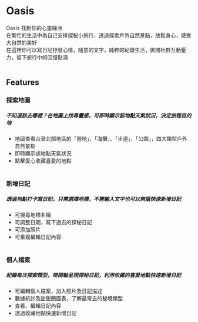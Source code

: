# Oasis

Oasis 找到你的心靈綠洲<br>
在繁忙的生活中為自己安排探秘小旅行，透過探索戶外自然景點，放鬆身心，感受大自然的美好<br>
在這裡你可以寫日記抒發心情，隨意的文字，純粹的紀錄生活，拋開社群互動壓力，留下旅行中的回憶點滴
<br><br>

## Features

### 探索地圖
##### 不知道該去哪裡？在地圖上找尋靈感，可即時顯示該地點天氣狀況，決定旅程目的地
* 地圖查看台灣北部地區的「營地」、「海攤」、「步道」、「公園」，四大類型戶外自然景點
* 即時顯示該地點天氣狀況
* 點擊愛心收藏喜愛的地點
<br><br>

### 新增日記
##### 透過地點打卡寫日記，只需選擇地標，不需輸入文字也可以無腦快速新增日記
* 可搜尋地標名稱
* 可調整日期，寫下過去的探秘日記
* 可添加照片
* 可重複編輯日記內容
<br><br>

### 個人檔案
##### 紀錄每次探索類型，時間軸呈現探秘日記，利用收藏的喜愛地點快速新增日記
* 可編輯個人檔案，加入照片及日記描述
* 數據統計及甜甜圈圖表，了解最常去的秘境類型
* 查看、編輯日記內容
* 透過收藏地點快速新增日記
